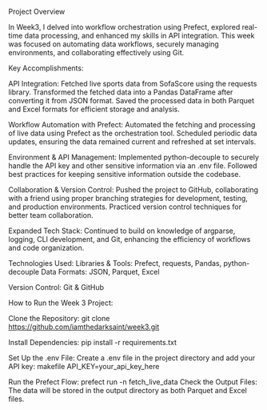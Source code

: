 Project Overview

In Week3, I delved into workflow orchestration using Prefect, explored real-time data processing, and enhanced my skills in API integration. This week was focused on automating data workflows, securely managing environments, and collaborating effectively using Git.

Key Accomplishments:

API Integration:
Fetched live sports data from SofaScore using the requests library.
Transformed the fetched data into a Pandas DataFrame after converting it from JSON format.
Saved the processed data in both Parquet and Excel formats for efficient storage and analysis.

Workflow Automation with Prefect:
Automated the fetching and processing of live data using Prefect as the orchestration tool.
Scheduled periodic data updates, ensuring the data remained current and refreshed at set intervals.

Environment & API Management:
Implemented python-decouple to securely handle the API key and other sensitive information via an .env file.
Followed best practices for keeping sensitive information outside the codebase.

Collaboration & Version Control:
Pushed the project to GitHub, collaborating with a friend using proper branching strategies for development, testing, and production environments.
Practiced version control techniques for better team collaboration.

Expanded Tech Stack:
Continued to build on knowledge of argparse, logging, CLI development, and Git, enhancing the efficiency of workflows and code organization.

Technologies Used:
Libraries & Tools: Prefect, requests, Pandas, python-decouple
Data Formats: JSON, Parquet, Excel

Version Control: Git & GitHub

How to Run the Week 3 Project:

Clone the Repository:
git clone https://github.com/iamthedarksaint/week3.git

Install Dependencies:
pip install -r requirements.txt

Set Up the .env File:
Create a .env file in the project directory and add your API key:
makefile
API_KEY=your_api_key_here

Run the Prefect Flow:
prefect run -n fetch_live_data
Check the Output Files:
The data will be stored in the output directory as both Parquet and Excel files.
